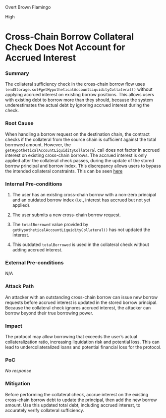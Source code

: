 Overt Brown Flamingo

High

# Cross-Chain Borrow Collateral Check Does Not Account for Accrued Interest

### Summary

The collateral sufficiency check in the cross-chain borrow flow uses `lendStorage.sol#getHypotheticalAccountLiquidityCollateral()` without applying accrued interest on existing borrow positions. This allows users with existing debt to borrow more than they should, because the system underestimates the actual debt by ignoring accrued interest during the check.

### Root Cause

When handling a borrow request on the destination chain, the contract checks if the collateral from the source chain is sufficient against the total borrowed amount. However, the `getHypotheticalAccountLiquidityCollateral` call does not factor in accrued interest on existing cross-chain borrows. The accrued interest is only applied after the collateral check passes, during the update of the stored borrow principal and borrow index. This discrepancy allows users to bypass the intended collateral constraints. This can be seen [here](https://github.com/sherlock-audit/2025-05-lend-audit-contest/blob/main/Lend-V2/src/LayerZero/CrossChainRouter.sol#L622)

### Internal Pre-conditions

1. The user has an existing cross-chain borrow with a non-zero principal and an outdated borrow index (i.e., interest has accrued but not yet applied).

2. The user submits a new cross-chain borrow request.

3. The `totalBorrowed` value provided by `getHypotheticalAccountLiquidityCollateral()` has not updated the interest.

4. This outdated `totalBorrowed` is used in the collateral check without adding accrued interest.

### External Pre-conditions

N/A

### Attack Path

An attacker with an outstanding cross-chain borrow can issue new borrow requests before accrued interest is updated in the stored borrow principal. Because the collateral check ignores accrued interest, the attacker can borrow beyond their true borrowing power.

### Impact

The protocol may allow borrowing that exceeds the user’s actual collateralization ratio, increasing liquidation risk and potential loss. This can lead to undercollateralized loans and potential financial loss for the protocol.

### PoC

_No response_

### Mitigation

Before performing the collateral check, accrue interest on the existing cross-chain borrow debt to update the principal, then add the new borrow amount. Use this updated total debt, including accrued interest, to accurately verify collateral sufficiency.